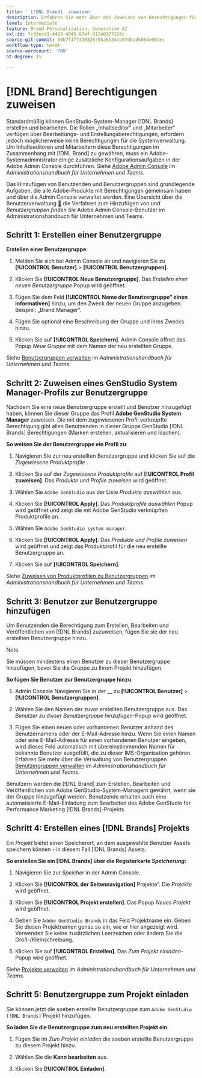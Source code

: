```yaml
---
title: ' [!DNL Brand]  zuweisen'
description: Erfahren Sie mehr über das Zuweisen von Berechtigungen für GenStudio for Performance Marketing [!DNL Brand] Ersteller und Bearbeiter.
level: Intermediate
feature: Brand Personalization, Generative AI
exl-id: fc33ecd3-4403-4045-87af-012a0377226c
source-git-commit: 89b7f477310326755a6b34cb97d5ad5664e98dec
workflow-type: tm+mt
source-wordcount: '700'
ht-degree: 1%

---
```


# [!DNL Brand] Berechtigungen zuweisen

Standardmäßig können GenStudio-System-Manager [!DNL Brands] erstellen und bearbeiten. Die Rollen „Inhaltseditor“ und „Mitarbeiter“ verfügen über Bearbeitungs- und Erstellungsberechtigungen, erfordern jedoch möglicherweise keine Berechtigungen für die Systemverwaltung. Um Inhaltseditoren und Mitarbeitern diese Berechtigungen im Zusammenhang mit [!DNL Brand] zu gewähren, muss ein Adobe-Systemadministrator einige zusätzliche Konfigurationsaufgaben in der Adobe Admin Console durchführen. Siehe [Adobe Admin Console](https://helpx.adobe.com/enterprise/using/admin-console.html#Overview) im _Administrationshandbuch für Unternehmen und Teams_.

Das Hinzufügen von Benutzenden und Benutzergruppen sind grundlegende Aufgaben, die alle Adobe-Produkte mit Berechtigungen gemeinsam haben und über die Admin Console verwaltet werden. Eine Übersicht über die Benutzerverwaltung [&#128279;](https://helpx.adobe.com/de/enterprise/using/users.html) die Verfahren zum Hinzufügen von _und Benutzergruppen finden Sie_ Adobe Admin Console-Benutzer im Administrationshandbuch für Unternehmen und Teams.

## Schritt 1: Erstellen einer Benutzergruppe

**Erstellen einer Benutzergruppe**:

1. Melden Sie sich bei Admin Console an und navigieren Sie zu **[!UICONTROL Benutzer]** > **[!UICONTROL Benutzergruppen]**.

1. Klicken Sie **[!UICONTROL Neue Benutzergruppe]**. Das _Erstellen einer neuen Benutzergruppe_ Popup wird geöffnet.

1. Fügen Sie dem Feld **[!UICONTROL Name der Benutzergruppe“ einen informativen]** hinzu, um den Zweck der neuen Gruppe anzugeben. Beispiel: „Brand Manager“.

1. Fügen Sie optional eine Beschreibung der Gruppe und ihres Zwecks hinzu.

1. Klicken Sie auf **[!UICONTROL Speichern]**. Admin Console öffnet das Popup _Neue Gruppe_ mit dem Namen der neu erstellten Gruppe.

Siehe [Benutzergruppen verwalten](https://helpx.adobe.com/de/enterprise/using/user-groups.html) im _Administrationshandbuch für Unternehmen und Teams_.

## Schritt 2: Zuweisen eines GenStudio System Manager-Profils zur Benutzergruppe

Nachdem Sie eine neue Benutzergruppe erstellt und Benutzer hinzugefügt haben, können Sie dieser Gruppe das Profil **Adobe GenStudio System Manager** zuweisen. Die mit dem zugewiesenen Profil verknüpfte Berechtigung gibt allen Benutzenden in dieser Gruppe GenStudio [!DNL Brands] Berechtigungen (Marken erstellen, aktualisieren und löschen).

**So weisen Sie der Benutzergruppe ein Profil zu**:

1. Navigieren Sie zur neu erstellten Benutzergruppe und klicken Sie auf die _Zugewiesene Produktprofile_ .

1. Klicken Sie auf der _Zugewiesene Produktprofile_ auf **[!UICONTROL Profil zuweisen]**. Das _Produkte und Profile zuweisen_ wird geöffnet.

1. Wählen Sie `Adobe GenStudio` aus der Liste _Produkte auswählen_ aus.

1. Klicken Sie **[!UICONTROL Apply]**. Das _Produktprofile auswählen_ Popup wird geöffnet und zeigt die mit Adobe GenStudio verknüpften Produktprofile an.

1. Wählen Sie `Adobe GenStudio system manager`.

1. Klicken Sie **[!UICONTROL Apply]**. Das _Produkte und Profile zuweisen_ wird geöffnet und zeigt das Produktprofil für die neu erstellte Benutzergruppe an.

1. Klicken Sie auf **[!UICONTROL Speichern]**.

Siehe [Zuweisen von Produktprofilen zu Benutzergruppen](https://helpx.adobe.com/de/enterprise/using/user-groups.html) im _Administrationshandbuch für Unternehmen und Teams_.

## Schritt 3: Benutzer zur Benutzergruppe hinzufügen

Um Benutzenden die Berechtigung zum Erstellen, Bearbeiten und Veröffentlichen von [!DNL Brands] zuzuweisen, fügen Sie sie der neu erstellten Benutzergruppe hinzu.

>[!NOTE]
>
>Sie müssen mindestens einen Benutzer zu dieser Benutzergruppe hinzufügen, bevor Sie die Gruppe zu Ihrem Projekt hinzufügen.

**So fügen Sie Benutzer zur Benutzergruppe hinzu**:

1. Admin Console Navigieren Sie in der __ zu **[!UICONTROL Benutzer]** > **[!UICONTROL Benutzergruppen]**.

1. Wählen Sie den Namen der zuvor erstellten Benutzergruppe aus. Das _Benutzer zu dieser Benutzergruppe hinzufügen_-Popup wird geöffnet.

1. Fügen Sie einen neuen oder vorhandenen Benutzer anhand des Benutzernamens oder der E-Mail-Adresse hinzu. Wenn Sie einen Namen oder eine E-Mail-Adresse für einen vorhandenen Benutzer eingeben, wird dieses Feld automatisch mit übereinstimmenden Namen für bekannte Benutzer ausgefüllt, die zu dieser IMS-Organisation gehören. Erfahren Sie mehr über die Verwaltung von Benutzergruppen [Benutzergruppen verwalten](https://helpx.adobe.com/de/enterprise/using/user-groups.html) im _Administrationshandbuch für Unternehmen und Teams_.

Benutzern werden die [!DNL Brand] zum Erstellen, Bearbeiten und Veröffentlichen von Adobe GenStudio-System-Managern gewährt, wenn sie der Gruppe hinzugefügt werden. Benutzende erhalten auch eine automatisierte E-Mail-Einladung zum Bearbeiten des Adobe GenStudio for Performance Marketing [!DNL Brands]-Projekts.

## Schritt 4: Erstellen eines [!DNL Brands] Projekts

Ein _Projekt_ bietet einen Speicherort, an dem ausgewählte Benutzer Assets speichern können - in diesem Fall [!DNL Brands] Assets.

**So erstellen Sie ein [!DNL Brands] über die Registerkarte _Speicherung_:**

1. Navigieren Sie zur _Speicher_ in der Admin Console.

1. Klicken Sie **[!UICONTROL der Seitennavigation]** Projekte“. Die _Projekte_ wird geöffnet.

1. Klicken Sie **[!UICONTROL Projekt erstellen]**. Das Popup _Neues Projekt_ wird geöffnet.

1. Geben Sie `Adobe GenStudio Brands` in das Feld Projektname ein. Geben Sie diesen Projektnamen genau so ein, wie er hier angezeigt wird. Verwenden Sie keine zusätzlichen Leerzeichen oder ändern Sie die Groß-/Kleinschreibung.

1. Klicken Sie auf **[!UICONTROL Erstellen]**. Das _Zum Projekt einladen_-Popup wird geöffnet.

Siehe [Projekte verwalten](https://helpx.adobe.com/enterprise/using/projects-in-business-storage.html) im _Administrationshandbuch für Unternehmen und Teams_.

## Schritt 5: Benutzergruppe zum Projekt einladen

Sie können jetzt die soeben erstellte Benutzergruppe zum `Adobe GenStudio [!DNL Brands]` Projekt hinzufügen.

**So laden Sie die Benutzergruppe zum neu erstellten Projekt ein**:

1. Fügen Sie im _Zum Projekt einladen_ die soeben erstellte Benutzergruppe zu diesem Projekt hinzu.

1. Wählen Sie die **Kann bearbeiten** aus.

1. Klicken Sie **[!UICONTROL Einladen]**.
